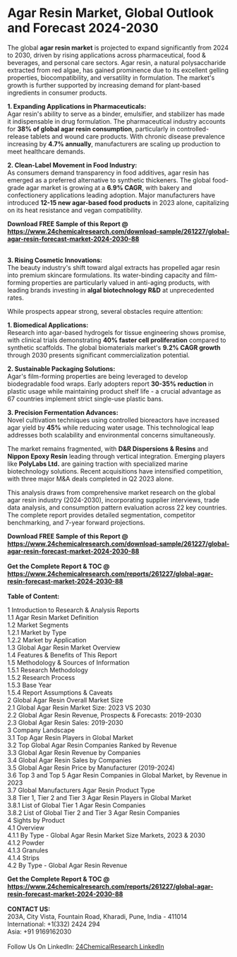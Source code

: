 <h1>Agar Resin Market, Global Outlook and Forecast 2024-2030</h1><p>The global <strong>agar resin market</strong> is projected to expand significantly from 2024 to 2030, driven by rising applications across pharmaceutical, food &amp; beverages, and personal care sectors. Agar resin, a natural polysaccharide extracted from red algae, has gained prominence due to its excellent gelling properties, biocompatibility, and versatility in formulation. The market's growth is further supported by increasing demand for plant-based ingredients in consumer products.</p><p><strong>1. Expanding Applications in Pharmaceuticals:</strong><br>
Agar resin's ability to serve as a binder, emulsifier, and stabilizer has made it indispensable in drug formulation. The pharmaceutical industry accounts for <strong>38% of global agar resin consumption</strong>, particularly in controlled-release tablets and wound care products. With chronic disease prevalence increasing by <strong>4.7% annually</strong>, manufacturers are scaling up production to meet healthcare demands.</p><p><strong>2. Clean-Label Movement in Food Industry:</strong><br>
As consumers demand transparency in food additives, agar resin has emerged as a preferred alternative to synthetic thickeners. The global food-grade agar market is growing at a <strong>6.9% CAGR</strong>, with bakery and confectionery applications leading adoption. Major manufacturers have introduced <strong>12-15 new agar-based food products</strong> in 2023 alone, capitalizing on its heat resistance and vegan compatibility.</p><div><b>Download FREE Sample of this Report @ 
            <a href="https://www.24chemicalresearch.com/download-sample/261227/global-agar-resin-forecast-market-2024-2030-88">
            https://www.24chemicalresearch.com/download-sample/261227/global-agar-resin-forecast-market-2024-2030-88</a></b></div><br><p><strong>3. Rising Cosmetic Innovations:</strong><br>
The beauty industry's shift toward algal extracts has propelled agar resin into premium skincare formulations. Its water-binding capacity and film-forming properties are particularly valued in anti-aging products, with leading brands investing in <strong>algal biotechnology R&amp;D</strong> at unprecedented rates.</p><p>While prospects appear strong, several obstacles require attention:</p><p><strong>1. Biomedical Applications:</strong><br>
Research into agar-based hydrogels for tissue engineering shows promise, with clinical trials demonstrating <strong>40% faster cell proliferation</strong> compared to synthetic scaffolds. The global biomaterials market's <strong>9.2% CAGR growth</strong> through 2030 presents significant commercialization potential.</p><p><strong>2. Sustainable Packaging Solutions:</strong><br>
Agar's film-forming properties are being leveraged to develop biodegradable food wraps. Early adopters report <strong>30-35% reduction</strong> in plastic usage while maintaining product shelf life - a crucial advantage as 67 countries implement strict single-use plastic bans.</p><p><strong>3. Precision Fermentation Advances:</strong><br>
Novel cultivation techniques using controlled bioreactors have increased agar yield by <strong>45%</strong> while reducing water usage. This technological leap addresses both scalability and environmental concerns simultaneously.</p><p>The market remains fragmented, with <strong>D&amp;R Dispersions &amp; Resins</strong> and <strong>Nippon Epoxy Resin</strong> leading through vertical integration. Emerging players like <strong>PolyLabs Ltd.</strong> are gaining traction with specialized marine biotechnology solutions. Recent acquisitions have intensified competition, with three major M&amp;A deals completed in Q2 2023 alone.</p><p>This analysis draws from comprehensive market research on the global agar resin industry (2024-2030), incorporating supplier interviews, trade data analysis, and consumption pattern evaluation across 22 key countries. The complete report provides detailed segmentation, competitor benchmarking, and 7-year forward projections.</p><div><b>Download FREE Sample of this Report @ 
            <a href="https://www.24chemicalresearch.com/download-sample/261227/global-agar-resin-forecast-market-2024-2030-88">
            https://www.24chemicalresearch.com/download-sample/261227/global-agar-resin-forecast-market-2024-2030-88</a></b></div><br><div><b>Get the Complete Report & TOC @ 
            <a href="https://www.24chemicalresearch.com/reports/261227/global-agar-resin-forecast-market-2024-2030-88">
            https://www.24chemicalresearch.com/reports/261227/global-agar-resin-forecast-market-2024-2030-88</a></b></div><br>
            <b>Table of Content:</b><p>1 Introduction to Research & Analysis Reports<br />
    1.1 Agar Resin Market Definition<br />
    1.2 Market Segments<br />
        1.2.1 Market by Type<br />
        1.2.2 Market by Application<br />
    1.3 Global Agar Resin Market Overview<br />
    1.4 Features & Benefits of This Report<br />
    1.5 Methodology & Sources of Information<br />
        1.5.1 Research Methodology<br />
        1.5.2 Research Process<br />
        1.5.3 Base Year<br />
        1.5.4 Report Assumptions & Caveats<br />
2 Global Agar Resin Overall Market Size<br />
    2.1 Global Agar Resin Market Size: 2023 VS 2030<br />
    2.2 Global Agar Resin Revenue, Prospects & Forecasts: 2019-2030<br />
    2.3 Global Agar Resin Sales: 2019-2030<br />
3 Company Landscape<br />
    3.1 Top Agar Resin Players in Global Market<br />
    3.2 Top Global Agar Resin Companies Ranked by Revenue<br />
    3.3 Global Agar Resin Revenue by Companies<br />
    3.4 Global Agar Resin Sales by Companies<br />
    3.5 Global Agar Resin Price by Manufacturer (2019-2024)<br />
    3.6 Top 3 and Top 5 Agar Resin Companies in Global Market, by Revenue in 2023<br />
    3.7 Global Manufacturers Agar Resin Product Type<br />
    3.8 Tier 1, Tier 2 and Tier 3 Agar Resin Players in Global Market<br />
        3.8.1 List of Global Tier 1 Agar Resin Companies<br />
        3.8.2 List of Global Tier 2 and Tier 3 Agar Resin Companies<br />
4 Sights by Product<br />
    4.1 Overview<br />
        4.1.1 By Type - Global Agar Resin Market Size Markets, 2023 & 2030<br />
        4.1.2 Powder<br />
        4.1.3 Granules<br />
        4.1.4 Strips<br />
    4.2 By Type - Global Agar Resin Revenue </p><div><b>Get the Complete Report & TOC @ 
            <a href="https://www.24chemicalresearch.com/reports/261227/global-agar-resin-forecast-market-2024-2030-88">
            https://www.24chemicalresearch.com/reports/261227/global-agar-resin-forecast-market-2024-2030-88</a></b></div><br><b>CONTACT US:</b><br>
            203A, City Vista, Fountain Road, Kharadi, Pune, India - 411014<br>
            International: +1(332) 2424 294<br>
            Asia: +91 9169162030 <br><br>
            Follow Us On LinkedIn: <a href="https://www.linkedin.com/company/24chemicalresearch/">24ChemicalResearch LinkedIn</a>